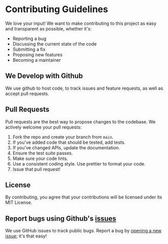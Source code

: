 # Contributing Guidelines

We love your input! We want to make contributing to this project as easy and transparent as possible, whether it's:

- Reporting a bug
- Discussing the current state of the code
- Submitting a fix
- Proposing new features
- Becoming a maintainer

## We Develop with Github

We use github to host code, to track issues and feature requests, as well as accept pull requests.

## Pull Requests

Pull requests are the best way to propose changes to the codebase. We actively welcome your pull requests:

1. Fork the repo and create your branch from `main`.
2. If you've added code that should be tested, add tests.
3. If you've changed APIs, update the documentation.
4. Ensure the test suite passes.
5. Make sure your code lints.
6. Use a consistent coding style. Use prettier to format your code.
7. Issue that pull request!

## License

By contributing, you agree that your contributions will be licensed under its MIT License.

## Report bugs using Github's [issues](../../../issues)

We use GitHub issues to track public bugs. Report a bug by [opening a new issue](../../../issues/new/choose); it's that easy!
